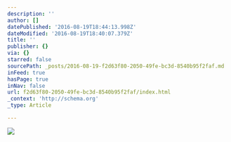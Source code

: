 ```yaml
---
description: ''
author: []
datePublished: '2016-08-19T18:44:13.998Z'
dateModified: '2016-08-19T18:40:07.379Z'
title: ''
publisher: {}
via: {}
starred: false
sourcePath: _posts/2016-08-19-f2d63f80-2050-49fe-bc3d-8540b95f2faf.md
inFeed: true
hasPage: true
inNav: false
url: f2d63f80-2050-49fe-bc3d-8540b95f2faf/index.html
_context: 'http://schema.org'
_type: Article

---
```

![](https://the-grid-user-content.s3-us-west-2.amazonaws.com/ef19ad54-33c1-4ea5-a180-5169eaebbe24.jpg)